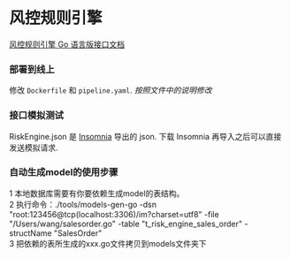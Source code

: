 # 风控规则引擎

[风控规则引擎 Go 语言版接口文档](https://wiki.mafengwo.cn/pages/viewpage.action?pageId=29925339)

### 部署到线上
修改 `Dockerfile` 和 `pipeline.yaml`. *按照文件中的说明修改*

### 接口模拟测试
RiskEngine.json 是 [Insomnia](https://insomnia.rest/) 导出的 json. 
下载  Insomnia 再导入之后可以直接发送模拟请求.

### 自动生成model的使用步骤
1 本地数据库需要有你要依赖生成model的表结构。<br>
2 执行命令：./tools/models-gen-go -dsn "root:123456@tcp(localhost:3306)/im?charset=utf8" -file "/Users/wang/salesorder.go" -table "t_risk_engine_sales_order" -structName "SalesOrder" <br>
3 把依赖的表所生成的xxx.go文件拷贝到models文件夹下 <br>
